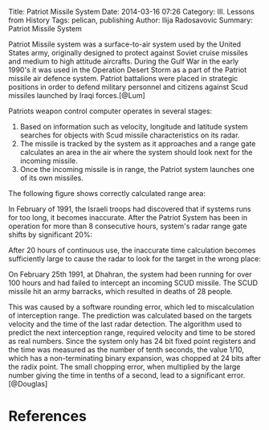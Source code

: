 Title: Patriot Missile System
Date: 2014-03-16 07:26
Category: III. Lessons from History
Tags: pelican, publishing
Author: Ilija Radosavovic
Summary: Patriot Missile System

<!--picture formatting broken-->

Patriot Missile system was a surface-to-air system used by the United States army,
originally designed to protect against Soviet cruise missiles and medium to high attitude
aircrafts. During the Gulf War in the early 1990's it was used in the Operation Desert Storm
as a part of the Patriot missile air defence system. Patriot battalions were placed in
strategic positions in order to defend military personnel and citizens against Scud missiles
launched by Iraqi forces.[@Lum]

<!--![PratriotSystem](../images/Patriot_missile_launch_b.jpg){: style="float:right"}-->

Patriots weapon control computer operates in several stages:    
1. Based on information such as velocity, longitude and latitude system searches for objects with Scud missile characteristics on its radar.    
2. The missile is tracked by the system as it approaches and a range gate calculates an area in the air where the system should look next for the incoming missile.    
3. Once the incoming missile is in range, the Patriot system launches one of its own missiles.    

The following figure shows correctly calculated range area:    

<!--![PratriotCorrect](../images/patriot_correct.gif){: style="float:right"}-->

In February of 1991, the Israeli troops had discovered that if systems runs for too long, it becomes inaccurate.
After the Patriot System has been in operation for more than 8 consecutive hours, system's radar range gate shifts by significant 20%:    

<!--![Pratriot8h](../images/patriot_8h.gif){: style="float:right"}-->

After 20 hours of continuous use, the inaccurate time calculation becomes sufficiently large to cause the radar to look for the target in the wrong place:    

<!--![PratriotInorrect](../images/patriot_incorrect.gif){: style="float:right"}-->

On February 25th 1991, at Dhahran, the system had been running for over 100 hours and had failed to intercept an incoming SCUD missile.
The SCUD missile hit an army barracks, which resulted in deaths of 28 people. 

This was caused by a software rounding error, which led to miscalculation of interception range. 
The prediction was calculated based on the targets velocity and the time of the last radar detection.
The algorithm used to predict the next interception range, required velocity and time to be stored as real numbers.
Since the system only has 24 bit fixed point registers and the time was measured as the number of tenth seconds, 
the value 1/10, which has a non-terminating binary expansion, was chopped at 24 bits after the radix point. 
The small chopping error, when multiplied by the large number giving the time in tenths of a second, lead to a significant error. [@Douglas]




References
========================================
[@Morgan "Tom Morgan and Jason Roberts, 2010, An analysis of the patriot missile system"]: http://seeri.etsu.edu/SECodeCases/ethicsC/patriotmissile.htm#_ftn3
[@Lum "Andrew Lum, Patriot missile software problem"]: http://sydney.edu.au/engineering/it/~alum/patriot_bug.html
[@Wiki "Wikipedia, MIM-104 Patriot"]: http://en.wikipedia.org/wiki/MIM-104_Patriot
[@Douglas "Arnold Douglas, Two Disasters caused by Computer Arithmetic Errors"]: http://www.ima.umn.edu/~arnold/455.f96/disasters.html

